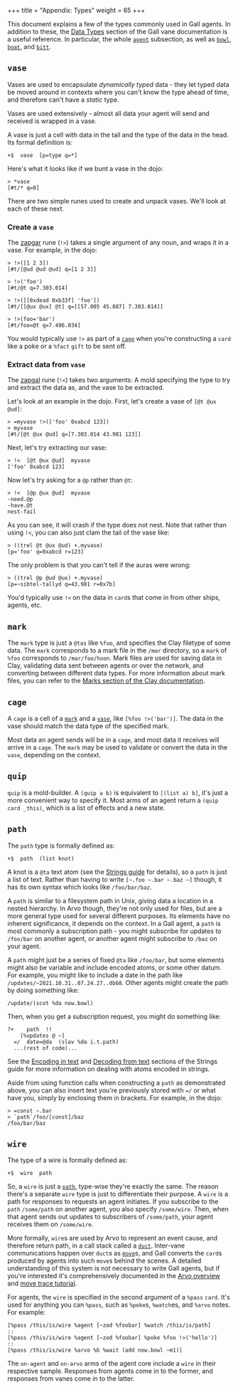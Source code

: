 +++
title = "Appendix: Types"
weight = 65
+++

This document explains a few of the types commonly used in Gall agents. In
addition to these, the [Data Types](/system/kernel/gall/reference/data-types) section of the
Gall vane documentation is a useful reference. In particular, the whole
[`agent`](/system/kernel/gall/reference/data-types#agent) subsection, as well as
[`bowl`](/system/kernel/gall/reference/data-types#bowl),
[`boat`](/system/kernel/gall/reference/data-types#boat), and
[`bitt`](/system/kernel/gall/reference/data-types#bitt).

## `vase`

Vases are used to encapsulate _dynamically typed_ data - they let typed data be
moved around in contexts where you can't know the type ahead of time, and
therefore can't have a _static_ type.

Vases are used extensively - almost all data your agent will send
and received is wrapped in a vase.

A vase is just a cell with data in the tail and the type of the data in the
head. Its formal definition is:

```hoon
+$  vase  [p=type q=*]
```

Here's what it looks like if we bunt a vase in the dojo:

```
> *vase
[#t/* q=0]
```

There are two simple runes used to create and unpack vases. We'll look at each
of these next.

### Create a `vase`

The [zapgar](/language/hoon/reference/rune/zap#-zapgar) rune (`!>`)
takes a single argument of any noun, and wraps it in a vase. For example, in the
dojo:

```
> !>([1 2 3])
[#t/[@ud @ud @ud] q=[1 2 3]]

> !>('foo')
[#t/@t q=7.303.014]

> !>([[0xdead 0xb33f] 'foo'])
[#t/[[@ux @ux] @t] q=[[57.005 45.887] 7.303.014]]

> !>(foo='bar')
[#t/foo=@t q=7.496.034]
```

You would typically use `!>` as part of a [`cage`](#cage) when you're
constructing a `card` like a poke or a `%fact` `gift` to be sent off.

### Extract data from `vase`

The [zapgal](/language/hoon/reference/rune/zap#-zapgal) rune (`!<`)
takes two arguments: A mold specifying the type to try and extract the data as,
and the vase to be extracted.

Let's look at an example in the dojo. First, let's create a vase of `[@t @ux @ud]`:

```
> =myvase !>(['foo' 0xabcd 123])
> myvase
[#t/[@t @ux @ud] q=[7.303.014 43.981 123]]
```

Next, let's try extracting our vase:

```
> !<  [@t @ux @ud]  myvase
['foo' 0xabcd 123]
```

Now let's try asking for a `@p` rather than `@t`:

```
> !<  [@p @ux @ud]  myvase
-need.@p
-have.@t
nest-fail
```

As you can see, it will crash if the type does not nest. Note that
rather than using `!<`, you can also just clam the tail of the vase like:

```
> ((trel @t @ux @ud) +.myvase)
[p='foo' q=0xabcd r=123]
```

The only problem is that you can't tell if the auras were wrong:

```
> ((trel @p @ud @ux) +.myvase)
[p=~sibtel-tallyd q=43.981 r=0x7b]
```

You'd typically use `!<` on the data in `card`s that come in from other ships,
agents, etc.

## `mark`

The `mark` type is just a `@tas` like `%foo`, and specifies the Clay filetype of
some data. The `mark` corresponds to a mark file in the `/mar` directory, so a
`mark` of `%foo` corresponds to `/mar/foo/hoon`. Mark files are used for saving
data in Clay, validating data sent between agents or over the network, and
converting between different data types. For more information about mark files,
you can refer to the [Marks section of the Clay
documentation](/system/kernel/clay/guides/marks/marks).

## `cage`

A `cage` is a cell of a [`mark`](#mark) and a [`vase`](#vase), like `[%foo !>('bar')]`. The data in the vase should match the data type of the specified
mark.

Most data an agent sends will be in a `cage`, and most data it receives will
arrive in a `cage`. The `mark` may be used to validate or convert the data in
the `vase`, depending on the context.

## `quip`

`quip` is a mold-builder. A `(quip a b)` is equivalent to `[(list a) b]`, it's
just a more convenient way to specify it. Most arms of an agent return a `(quip card _this)`, which is a list of effects and a new state.

## `path`

The `path` type is formally defined as:

```hoon
+$  path  (list knot)
```

A knot is a `@ta` text atom (see the [Strings guide](/language/hoon/guides/strings)
for details), so a `path` is just a list of text. Rather than having to write
`[~.foo ~.bar ~.baz ~]` though, it has its own syntax which looks like
`/foo/bar/baz`.

A `path` is similar to a filesystem path in Unix, giving data a location in a
nested hierarchy. In Arvo though, they're not only used for files, but are a
more general type used for several different purposes. Its elements have no
inherent significance, it depends on the context. In a Gall agent, a `path` is
most commonly a subscription path - you might subscribe for updates to
`/foo/bar` on another agent, or another agent might subscribe to `/baz` on your
agent.

A `path` might just be a series of fixed `@ta` like `/foo/bar`, but some
elements might also be variable and include encoded atoms, or some other datum. For
example, you might like to include a date in the path like
`/updates/~2021.10.31..07.24.27..db68`. Other agents might create the path by
doing something like:

```hoon
/update/(scot %da now.bowl)
```

Then, when you get a subscription request, you might do something like:

```hoon
?+    path  !!
    [%updates @ ~]
  =/  date=@da  (slav %da i.t.path)
  ...(rest of code)...
```

See the [Encoding in text](/language/hoon/guides/strings#encoding-in-text) and
[Decoding from text](/language/hoon/guides/strings#decoding-from-text) sections of
the Strings guide for more information on dealing with atoms encoded in strings.

Aside from using function calls when constructing a `path` as demonstrated
above, you can also insert text you're previously stored with `=/` or what have
you, simply by enclosing them in brackets. For example, in the dojo:

```
> =const ~.bar
> `path`/foo/[const]/baz
/foo/bar/baz
```

## `wire`

The type of a wire is formally defined as:

```hoon
+$  wire  path
```

So, a `wire` is just a [`path`](#path), type-wise they're exactly the same. The
reason there's a separate `wire` type is just to differentiate their purpose. A
`wire` is a path for responses to requests an agent initiates. If you subscribe
to the `path` `/some/path` on another agent, you also specify `/some/wire`.
Then, when that agent sends out updates to subscribers of `/some/path`, your
agent receives them on `/some/wire`.

More formally, `wire`s are used by Arvo to represent an event cause, and
therefore return path, in a call stack called a
[`duct`](/system/kernel/arvo#duct). Inter-vane communications happen over
`duct`s as [`move`](/system/kernel/arvo#moves)s, and Gall converts the `card`s
produced by agents into such `move`s behind the scenes. A detailed understanding
of this system is not necessary to write Gall agents, but if you're interested
it's comprehensively documented in the [Arvo overview](/system/kernel/arvo) and
[move trace tutorial](/system/kernel/arvo/guides/move-trace).

For agents, the `wire` is specified in the second argument of a `%pass` `card`.
It's used for anything you can `%pass`, such as `%poke`s, `%watch`es, and
`%arvo` notes. For example:

```hoon
[%pass /this/is/wire %agent [~zod %foobar] %watch /this/is/path]
::
[%pass /this/is/wire %agent [~zod %foobar] %poke %foo !>('hello')]
::
[%pass /this/is/wire %arvo %b %wait (add now.bowl ~m1)]
```

The `on-agent` and `on-arvo` arms of the agent core include a `wire` in their
respective sample. Responses from agents come in to the former, and responses
from vanes come in to the latter.
